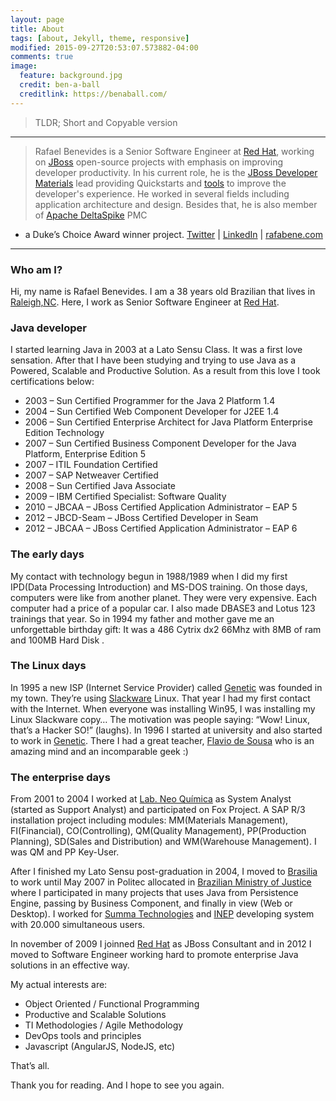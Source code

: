 ```yaml
---
layout: page
title: About
tags: [about, Jekyll, theme, responsive]
modified: 2015-09-27T20:53:07.573882-04:00
comments: true
image:
  feature: background.jpg
  credit: ben-a-ball
  creditlink: https://benaball.com/
---
```


> TLDR; Short and Copyable version
--------------------------------
> Rafael Benevides is a Senior Software Engineer at [Red Hat](http://www.redhat.com),
working on [JBoss](http://www.jboss.org) open-source projects with emphasis
on improving developer productivity. In his current role, he is the
[JBoss Developer Materials](http://www.jboss.org/developer-materials/)
lead providing Quickstarts and [tools](https://github.com/rafabene) to improve
the developer's experience. He worked in several fields including application
architecture and design. Besides that, he is also member
of [Apache DeltaSpike](http://deltaspike.apache.org) PMC
- a Duke’s Choice Award winner project.
[Twitter](http://twitter.com/rafabene)
| [LinkedIn](https://www.linkedin.com/in/rafaelbenevides)
| [rafabene.com](http://rafabene.com)

<hr>

### Who am I?

Hi, my name is Rafael Benevides. I am a 38 years old Brazilian that lives in [Raleigh,NC](https://www.google.com/maps/place/Raleigh,+NC/). Here, I work as Senior Software Engineer at [Red Hat](http://www.redhat.com).

### Java developer
I started learning Java in 2003 at a Lato Sensu Class. It was a first love sensation. After that I have been studying and trying to use Java as a Powered, Scalable and Productive Solution. As a result from this love I took certifications below:

- 2003 – Sun Certified Programmer for the Java 2 Platform 1.4
- 2004 – Sun Certified Web Component Developer for J2EE 1.4
- 2006 – Sun Certified Enterprise Architect for Java Platform Enterprise Edition Technology
- 2007 – Sun Certified Business Component Developer for the Java Platform, Enterprise Edition 5
- 2007 – ITIL Foundation Certified
- 2007 – SAP Netweaver Certified
- 2008 – Sun Certified Java Associate
- 2009 – IBM Certified Specialist: Software Quality
- 2010 – JBCAA – JBoss Certified Application Administrator – EAP 5
- 2012 – JBCD-Seam – JBoss Certified Developer in Seam
- 2012 – JBCAA – JBoss Certified Application Administrator – EAP 6

### The early days

My contact with technology begun in 1988/1989 when I did my first IPD(Data Processing Introduction) and MS-DOS training. On those days, computers were like from another planet. They were very expensive. Each computer had a price of a popular car. I also made DBASE3 and Lotus 123 trainings that year. So in 1994 my father and mother gave me an unforgettable birthday gift: It was a 486 Cytrix dx2 66Mhz with 8MB of ram and 100MB Hard Disk .

### The Linux days

In 1995 a new ISP (Internet Service Provider) called [Genetic](http://www.genetic.com.br/) was founded in my town. They’re using [Slackware](http://www.slackware.com/) Linux. That year I had my first contact with the Internet. When everyone was installing Win95, I was installing my Linux Slackware copy… The motivation was people saying: “Wow! Linux, that’s a Hacker SO!” (laughs). In 1996 I started at university and also started to work in [Genetic](http://www.genetic.com.br/). There I had a great teacher, [Flavio de Sousa](http://flaviodesousa.com/) who is an amazing mind and an incomparable geek :)

### The enterprise days
From 2001 to 2004 I worked at [Lab. Neo Química](http://www.neoquimica.com.br/) as System Analyst (started as Support Analyst) and participated on Fox Project. A SAP R/3 installation project including modules: MM(Materials Management), FI(Financial), CO(Controlling), QM(Quality Management), PP(Production Planning), SD(Sales and Distribution) and WM(Warehouse Management). I was QM and PP Key-User.

After I finished my Lato Sensu post-graduation in 2004, I moved to [Brasilia](https://www.google.com/maps/place/Brasília+-+Federal+District,+Brazil/) to  work until May 2007 in Politec allocated in [Brazilian Ministry of Justice](http://www.justica.gov.br/) where I participated in many projects that uses Java from Persistence Engine, passing by Business Component, and finally in view (Web or Desktop).
I worked for [Summa Technologies](http://www.summa-tech.com/) and [INEP](http://www.inep.gov.br/) developing system with 20.000 simultaneous users.

In november of 2009 I joinned [Red Hat](http://www.redhat.com/en) as JBoss Consultant and in 2012 I moved to Software Engineer working hard to promote enterprise Java solutions in an effective way.

My actual interests are:

- Object Oriented / Functional Programming
- Productive and Scalable Solutions
- TI Methodologies / Agile Methodology
- DevOps tools and principles
- Javascript (AngularJS, NodeJS, etc)

That’s all.

Thank you for reading. And I hope to see you again.

